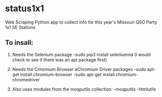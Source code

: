 # status1x1
Web Scraping Python app to collect info for this year's Missouri QSO Party 1x1 SE Stations

## To insall:

1. Needs the Selenium package
	-sudo pip3 install seleniumnd  (I would check to see if there was an apt package first)

2. Needs the Crhomium Browser aChromium Driver packages
-sudo apt-get install chromium-browser
-sudo apt-get install chromium-chromedriver

3. Also uses modules from the moqputils collection:
 -moqputils
 -htmlutils
   
   
